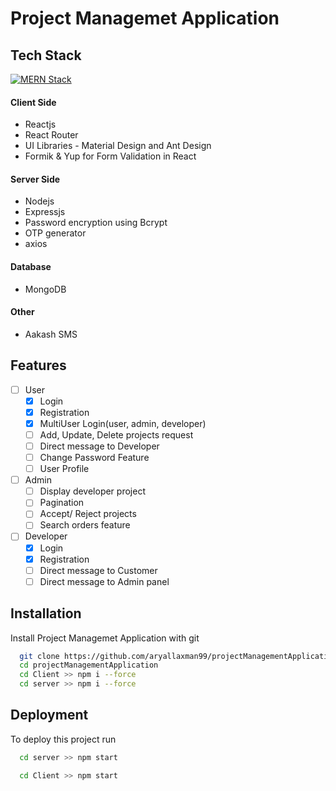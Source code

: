 
# Project Managemet Application 

## Tech Stack
[![MERN Stack](https://skillicons.dev/icons?i=mongodb,expressjs,react,nodejs&perline=4)]()





#### Client Side 
* Reactjs
* React Router
* UI Libraries - Material Design and Ant Design
* Formik & Yup for Form Validation in React

#### Server Side
* Nodejs
* Expressjs
* Password encryption using Bcrypt
* OTP generator
* axios

#### Database 
* MongoDB 

#### Other 
* Aakash SMS

## Features
- [ ] User
  - [x] Login
  - [x] Registration
  - [x] MultiUser Login(user, admin, developer)
  - [ ] Add, Update, Delete projects request
  - [ ] Direct message to Developer
  - [ ] Change Password Feature
  - [ ] User Profile
- [ ] Admin
  - [ ] Display developer project
  - [ ] Pagination
  - [ ] Accept/ Reject projects
  - [ ] Search orders feature
- [ ] Developer
  - [x] Login
  - [x] Registration
  - [ ] Direct message to Customer
  - [ ] Direct message to Admin panel

## Installation
Install  Project Managemet Application with git

```bash
  git clone https://github.com/aryallaxman99/projectManagementApplication.git
  cd projectManagementApplication
  cd Client >> npm i --force
  cd server >> npm i --force
```
## Deployment

To deploy this project run
  
```bash
  cd server >> npm start

  cd Client >> npm start
```
